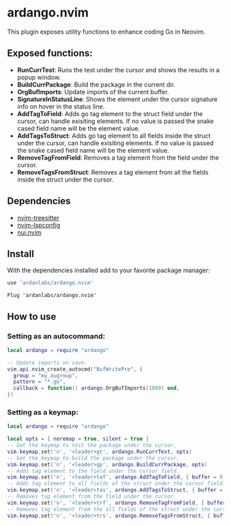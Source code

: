 # ardango.nvim

This plugin exposes utility functions to enhance coding Go in Neovim.

## Exposed functions:

- __RunCurrTest__: Runs the test under the cursor and shows the results in a popup window.
- __BuildCurrPackage__: Build the package in the current dir.
- __OrgBufImports__: Update imports of the current buffer.
- __SignatureInStatusLine__: Shows the element under the cursor signature info on hover in the status line.
- __AddTagToField__: Adds go tag element to the struct field under the cursor, can handle exisiting elements. If no value is passed the snake cased field name will be the element value.
- __AddTagsToStruct__: Adds go tag element to all fields inside the struct under the cursor, can handle exisiting elements. If no value is passed the snake cased field name will be the element value.
- __RemoveTagFromField__: Removes a tag element from the field under the cursor.
- __RemoveTagsFromStruct__: Removes a tag element from all the fields inside the struct under the cursor.

## Dependencies

- [nvim-treesitter](https://github.com/nvim-treesitter/nvim-treesitter)
- [nvim-lspconfig](https://github.com/neovim/nvim-lspconfig)
- [nui.nvim](https://github.com/MunifTanjim/nui.nvim)

## Install

With the dependencies installed add to your favorite package manager:

```lua
use 'ardanlabs/ardango.nvim'
```

```
Plug 'ardanlabs/ardango.nvim'
```

## How to use

### Setting as an autocommand:

```lua
local ardango = require "ardango"

-- Update imports on save.
vim.api.nvim_create_autocmd("BufWritePre", {
  group = "my_augroup",
  pattern = "*.go",
  callback = function() ardango.OrgBufImports(1000) end,
})
```

### Setting as a keymap:

```lua
local ardango = require "ardango"

local opts = { noremap = true, silent = true }
-- Set the keymap to test the package under the cursor.
vim.keymap.set('n', '<leader>gt', ardango.RunCurrTest, opts)
-- Set the keymap to build the package under the cursor.
vim.keymap.set('n', '<leader>gp', ardango.BuildCurrPackage, opts)
-- Adds tag element to the field under the cursor field.
vim.keymap.set('n', '<leader>taf', ardango.AddTagToField, { buffer = 0 })
-- Adds tag element to all fields of the struct under the cursor field.
vim.keymap.set('n', '<leader>tas', ardango.AddTagsToStruct, { buffer = 0 })
-- Removes tag element from the field under the cursor.
vim.keymap.set('n', '<leader>trf', ardango.RemoveTagFromField, { buffer = 0 })
-- Removes tag element from the all fields of the struct under the cursor.
vim.keymap.set('n', '<leader>trs', ardango.RemoveTagsFromStruct, { buffer = 0 })
```
